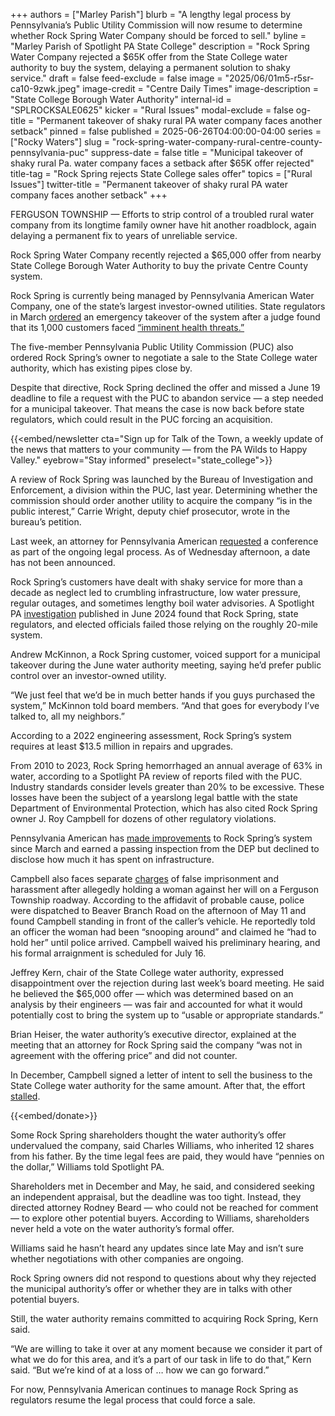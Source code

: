 +++
authors = ["Marley Parish"]
blurb = "A lengthy legal process by Pennsylvania’s Public Utility Commission will now resume to determine whether Rock Spring Water Company should be forced to sell."
byline = "Marley Parish of Spotlight PA State College"
description = "Rock Spring Water Company rejected a $65K offer from the State College water authority to buy the system, delaying a permanent solution to shaky service."
draft = false
feed-exclude = false
image = "2025/06/01m5-r5sr-ca10-9zwk.jpeg"
image-credit = "Centre Daily Times"
image-description = "State College Borough Water Authority"
internal-id = "SPLROCKSALE0625"
kicker = "Rural Issues"
modal-exclude = false
og-title = "Permanent takeover of shaky rural PA water company faces another setback"
pinned = false
published = 2025-06-26T04:00:00-04:00
series = ["Rocky Waters"]
slug = "rock-spring-water-company-rural-centre-county-pennsylvania-puc"
suppress-date = false
title = "Municipal takeover of shaky rural Pa. water company faces a setback after $65K offer rejected"
title-tag = "Rock Spring rejects State College sales offer"
topics = ["Rural Issues"]
twitter-title = "Permanent takeover of shaky rural PA water company faces another setback"
+++

FERGUSON TOWNSHIP — Efforts to strip control of a troubled rural water company from its longtime family owner have hit another roadblock, again delaying a permanent fix to years of unreliable service.

Rock Spring Water Company recently rejected a $65,000 offer from nearby State College Borough Water Authority to buy the private Centre County system.

Rock Spring is currently being managed by Pennsylvania American Water Company, one of the state’s largest investor-owned utilities. State regulators in March <a href="https://www.puc.pa.gov/pcdocs/1871019.pdf">ordered</a> an emergency takeover of the system after a judge found that its 1,000 customers faced <a href="https://www.spotlightpa.org/statecollege/2025/02/rock-spring-water-company-pennsylvania-puc-public-utilities-commission-pennsylvania-american-state-college-centre-county/">“imminent health threats.”</a>

The five-member Pennsylvania Public Utility Commission (PUC) also ordered Rock Spring’s owner to negotiate a sale to the State College water authority, which has existing pipes close by.

Despite that directive, Rock Spring declined the offer and missed a June 19 deadline to file a request with the PUC to abandon service — a step needed for a municipal takeover. That means the case is now back before state regulators, which could result in the PUC forcing an acquisition.

{{<embed/newsletter cta="Sign up for Talk of the Town, a weekly update of the news that matters to your community — from the PA Wilds to Happy Valley." eyebrow="Stay informed" preselect="state_college">}}

A review of Rock Spring was launched by the Bureau of Investigation and Enforcement, a division within the PUC, last year. Determining whether the commission should order another utility to acquire the company “is in the public interest,” Carrie Wright, deputy chief prosecutor, wrote in the bureau’s petition.

Last week, an attorney for Pennsylvania American <a href="https://www.puc.pa.gov/pcdocs/1883998.pdf">requested</a> a conference as part of the ongoing legal process. As of Wednesday afternoon, a date has not been announced.

Rock Spring’s customers have dealt with shaky service for more than a decade as neglect led to crumbling infrastructure, low water pressure, regular outages, and sometimes lengthy boil water advisories. A Spotlight PA <a href="https://www.spotlightpa.org/statecollege/2024/06/pennsylvania-rock-spring-water-company-ferguson-township-environment-utilities/">investigation</a> published in June 2024 found that Rock Spring, state regulators, and elected officials failed those relying on the roughly 20-mile system.

Andrew McKinnon, a Rock Spring customer, voiced support for a municipal takeover during the June water authority meeting, saying he’d prefer public control over an investor-owned utility.

“We just feel that we’d be in much better hands if you guys purchased the system,” McKinnon told board members. “And that goes for everybody I’ve talked to, all my neighbors.”

According to a 2022 engineering assessment, Rock Spring’s system requires at least $13.5 million in repairs and upgrades.

From 2010 to 2023, Rock Spring hemorrhaged an annual average of 63% in water, according to a Spotlight PA review of reports filed with the PUC. Industry standards consider levels greater than 20% to be excessive. These losses have been the subject of a yearslong legal battle with the state Department of Environmental Protection, which has also cited Rock Spring owner J. Roy Campbell for dozens of other regulatory violations.

Pennsylvania American has <a href="https://www.spotlightpa.org/statecollege/2025/04/pennsylvania-american-rock-spring-water-centre-county-rural-environmental-protect-public-utilities-commission/">made improvements</a> to Rock Spring’s system since March and earned a passing inspection from the DEP but declined to disclose how much it has spent on infrastructure.

Campbell also faces separate <a href="https://ujsportal.pacourts.us/Report/MdjDocketSheet?docketNumber=MJ-49201-CR-0000150-2025&amp;dnh=cMn9P7ZjrRl8XvU3e1E75Q%3D%3D">charges</a> of false imprisonment and harassment after allegedly holding a woman against her will on a Ferguson Township roadway. According to the affidavit of probable cause, police were dispatched to Beaver Branch Road on the afternoon of May 11 and found Campbell standing in front of the caller’s vehicle. He reportedly told an officer the woman had been “snooping around” and claimed he “had to hold her” until police arrived. Campbell waived his preliminary hearing, and his formal arraignment is scheduled for July 16.

Jeffrey Kern, chair of the State College water authority, expressed disappointment over the rejection during last week’s board meeting. He said he believed the $65,000 offer — which was determined based on an analysis by their engineers — was fair and accounted for what it would potentially cost to bring the system up to “usable or appropriate standards.”

Brian Heiser, the water authority’s executive director, explained at the meeting that an attorney for Rock Spring said the company “was not in agreement with the offering price” and did not counter.

In December, Campbell signed a letter of intent to sell the business to the State College water authority for the same amount. After that, the effort<a href="https://www.spotlightpa.org/statecollege/2025/01/rock-spring-water-company-rural-pennsylvania-centre-county-court-public-utilities-commission/"> stalled</a>.

{{<embed/donate>}}

Some Rock Spring shareholders thought the water authority’s offer undervalued the company, said Charles Williams, who inherited 12 shares from his father. By the time legal fees are paid, they would have “pennies on the dollar,” Williams told Spotlight PA.

Shareholders met in December and May, he said, and considered seeking an independent appraisal, but the deadline was too tight. Instead, they directed attorney Rodney Beard — who could not be reached for comment — to explore other potential buyers. According to Williams, shareholders never held a vote on the water authority’s formal offer.

Williams said he hasn’t heard any updates since late May and isn’t sure whether negotiations with other companies are ongoing.

Rock Spring owners did not respond to questions about why they rejected the municipal authority’s offer or whether they are in talks with other potential buyers.

Still, the water authority remains committed to acquiring Rock Spring, Kern said.

“We are willing to take it over at any moment because we consider it part of what we do for this area, and it’s a part of our task in life to do that,” Kern said. “But we’re kind of at a loss of … how we can go forward.”

For now, Pennsylvania American continues to manage Rock Spring as regulators resume the legal process that could force a sale.

